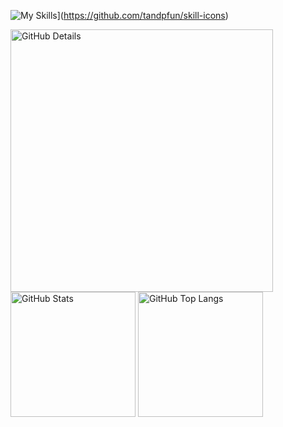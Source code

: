 ![My Skills](https://skillicons.dev/icons?i=java,spring,gradle,maven,kafka,kotlin,mysql,postgres,mongodb,mysql,aws,azure,jenkins,gitlab,github,githubactions,grafana,postman,git&theme=dark)](https://github.com/tandpfun/skill-icons)

<div>
    <img alt="GitHub Details" width="420px" src="http://github-profile-summary-cards.vercel.app/api/cards/profile-details?username=caiolucass&theme=github_dark"/>
    <img alt="GitHub Stats" width="200px" src="http://github-profile-summary-cards.vercel.app/api/cards/stats?username=caiolucass&theme=github_dark"/>
    <img alt="GitHub Top Langs" width="200px" src="http://github-profile-summary-cards.vercel.app/api/cards/repos-per-language?username=caiolucass&theme=github_dark"/>
</div> 


